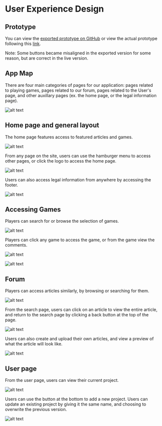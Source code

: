 # User Experience Design

## Prototype
You can view the [exported prototype on GitHub](ux-design/prototype) or view the actual prototype following this [link](https://aaronthomas558128.invisionapp.com/overview/-define-var-Game-prototype-ckuuk2nfb0ewv0183czlk4y1i/screens?sortBy=1&sortOrder=1&viewLayout=2).

Note: Some buttons became misaligned in the exported version for some reason, but are correct in the live version.

## App Map

There are four main categories of pages for our application: pages related to playing games, pages related to our forum, pages related to the User's page, and other auxillary pages (ex. the home page, or the legal information page).

![alt text](ux-design/appmap/app_map.png)


## Home page and general layout

The home page features access to featured articles and games. 

![alt text](ux-design/wireframe/01_home_page.png)

From any page on the site, users can use the hamburger menu to access other pages, or click the logo to access the home page.

![alt text](ux-design/wireframe/04_hamburger_menu.png)

Users can also access legal information from anywhere by accessing the footer.

![alt text](ux-design/wireframe/02_legal.png)

## Accessing Games

Players can search for or browse the selection of games.

![alt text](ux-design/wireframe/Browser_Search.drawio.png)

Players can click any game to access the game, or from the game view the comments.

![alt text](ux-design/wireframe/game_view.png)

![alt text](ux-design/wireframe/Comment_Section.drawio.png)

## Forum

Players can access articles similarly, by browsing or searching for them.

![alt text](ux-design/wireframe/forum_wire_cropped.png)

From the search page, users can click on an article to view the entire article, and return to the search page by clicking a back button at the top of the page.

![alt text](ux-design/wireframe/article_wire_cropped.png)

Users can also create and upload their own articles, and view a preview of what the article will look like.

![alt text](ux-design/wireframe/create_wire_cropped.png)

## User page

From the user page, users can view their current project.

![alt text](ux-design/wireframe/06_user_page.png)

Users can use the button at the bottom to add a new project. Users can update an existing project by giving it the same name, and choosing to overwrite the previous version.

![alt text](ux-design/wireframe/upload_project.png)
